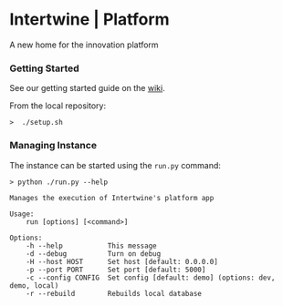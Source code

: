 # Intertwine | Platform
A new home for the innovation platform

### Getting Started

See our getting started guide on the [wiki](https://github.com/IntertwineIO/platform/wiki/Getting-Started).

From the local repository:

    >  ./setup.sh


### Managing Instance

The instance can be started using the `run.py` command:

    > python ./run.py --help

    Manages the execution of Intertwine's platform app

    Usage:
        run [options] [<command>]

    Options:
        -h --help           This message
        -d --debug          Turn on debug
        -H --host HOST      Set host [default: 0.0.0.0]
        -p --port PORT      Set port [default: 5000]
        -c --config CONFIG  Set config [default: demo] (options: dev, demo, local)
        -r --rebuild        Rebuilds local database

